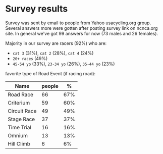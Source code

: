 # Survey results

Survey was sent by email to people from Yahoo usacycling.org group. Several answers more were gotten after posting survey link on ncnca.org site. In general we've got 99 answers for now (73 males and 26 females).

Majority in our survey are racers (92%) who are: 
- `cat 3` (31%), `cat 2` (28%), `cat 4` (24%)
- `20+ races` (49%)
- `45-54 yo` (33%), `23-34 yo` (26%), `35-44 yo` (23%)

favorite type of Road Event (if racing road):


Name | people | %
----|----|----
Road Race |66 | 67%
Criterium | 59 | 60% 
Circuit Race |49 | 49% 
Stage Race |37 | 37% 
Time Trial |16 | 16% 
Omnium | 13 | 13% 
Hill Climb |6 | 6%